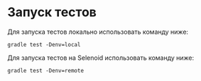 # Запуск тестов
Для запуска тестов локально использовать команду ниже:
```shell
gradle test -Denv=local
```

Для запуска тестов на Selenoid использовать команду ниже:
```shell
gradle test -Denv=remote
```

